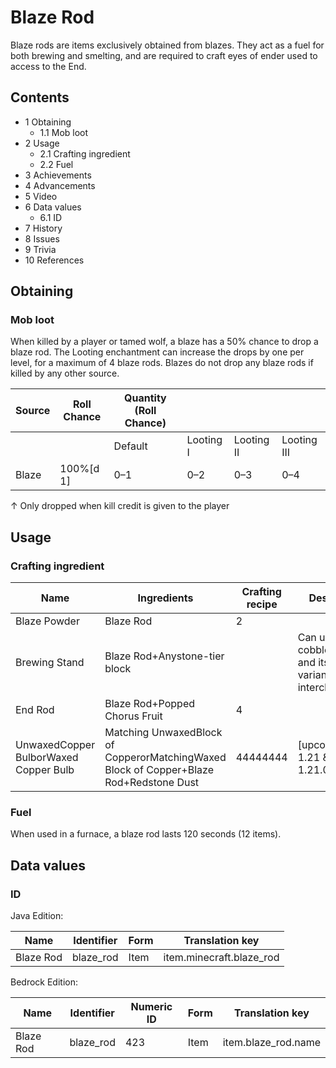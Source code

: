 # Blaze Rod
Blaze rods are items exclusively obtained from blazes. They act as a fuel for both brewing and smelting, and are required to craft eyes of ender used to access to the End.

## Contents
- 1 Obtaining
	- 1.1 Mob loot
- 2 Usage
	- 2.1 Crafting ingredient
	- 2.2 Fuel
- 3 Achievements
- 4 Advancements
- 5 Video
- 6 Data values
	- 6.1 ID
- 7 History
- 8 Issues
- 9 Trivia
- 10 References

## Obtaining
### Mob loot
When killed by a player or tamed wolf, a blaze has a 50% chance to drop a blaze rod. The Looting enchantment can increase the drops by one per level, for a maximum of 4 blaze rods. Blazes do not drop any blaze rods if killed by any other source.

| Source | Roll Chance | Quantity (Roll Chance) |           |            |             |
|--------|-------------|------------------------|-----------|------------|-------------|
|        |             | Default                | Looting I | Looting II | Looting III |
| Blaze  | 100%[d 1]   | 0–1                    | 0–2       | 0–3        | 0–4         |


↑ Only dropped when kill credit is given to the player


## Usage
### Crafting ingredient
| Name                                  | Ingredients                                                                            | Crafting recipe | Description                                                 |
|---------------------------------------|----------------------------------------------------------------------------------------|-----------------|-------------------------------------------------------------|
| Blaze Powder                          | Blaze Rod                                                                              | 2               |                                                             |
| Brewing Stand                         | Blaze Rod+Anystone-tier block                                                          |                 | Can use cobblestone and its other variants interchangeably. |
| End Rod                               | Blaze Rod+Popped Chorus Fruit                                                          | 4               |                                                             |
| UnwaxedCopper BulborWaxed Copper Bulb | Matching UnwaxedBlock of CopperorMatchingWaxed Block of Copper+Blaze Rod+Redstone Dust | 44444444        | ‌[upcoming: JE 1.21 & BE 1.21.0]                            |

### Fuel
When used in a furnace, a blaze rod lasts 120 seconds (12 items).

## Data values
### ID
Java Edition:

| Name      | Identifier | Form | Translation key          |
|-----------|------------|------|--------------------------|
| Blaze Rod | blaze_rod  | Item | item.minecraft.blaze_rod |

Bedrock Edition:

| Name      | Identifier | Numeric ID | Form | Translation key     |
|-----------|------------|------------|------|---------------------|
| Blaze Rod | blaze_rod  | 423        | Item | item.blaze_rod.name |


